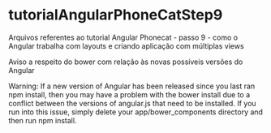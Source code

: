 # tutorialAngularPhoneCatStep9
Arquivos referentes ao tutorial Angular Phonecat - passo 9 - como o Angular trabalha com layouts e criando aplicação com múltiplas views

Aviso a respeito do bower com relação às novas possíveis versões do Angular

Warning: If a new version of Angular has been released since you last ran npm install, then you may have a problem with the bower install due to a conflict between the versions of angular.js that need to be installed. If you run into this issue, simply delete your app/bower_components directory and then run npm install.
